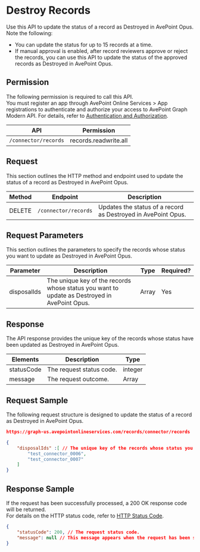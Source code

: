 # Destroy Records  

Use this API to update the status of a record as Destroyed in AvePoint Opus.
<br>Note the following:<br> <ul><li>You can update the status for up to 15 records at a time.</li><li>If manual approval is enabled, after record reviewers approve or reject the records, you can use this API to update the status of the approved records as Destroyed in AvePoint Opus.</li></ul> 

## Permission

The following permission is required to call this API.  
You must register an app through AvePoint Online Services > App registrations to authenticate and authorize your access to AvePoint Graph Modern API. For details, refer to [Authentication and Authorization](https://learn.avepoint.com/docs/Use-AvePoint-Graph-Modern-API.html#authentication-and-authorization).

| API    | Permission  |
|-------------------|---------------------|
| `/connector/records` |  records.readwrite.all |

## Request

This section outlines the HTTP method and endpoint used to update the status of a record as Destroyed in AvePoint Opus.

| Method | Endpoint | Description |
| --- | --- | --- |
| DELETE | `/connector/records` | Updates the status of a record as Destroyed in AvePoint Opus. |

## Request Parameters

This section outlines the parameters to specify the records whose status you want to update as Destroyed in AvePoint Opus.  

|Parameter|Description | Type|Required?|
|---|---|---|---|
|disposalIds|The unique key of the records whose status you want to update as Destroyed in AvePoint Opus.|Array|Yes|

## Response

The API response provides the unique key of the records whose status have been updated as Destroyed in AvePoint Opus.

| Elements           | Description                                                           | Type   | 
|--------------------|---------------------|--------| 
| statusCode      | The request status code.  | integer    | 
| message | The request outcome. | Array  | 

## Request Sample

The following request structure is designed to update the status of a record as Destroyed in AvePoint Opus.  

```json
https://graph-us.avepointonlineservices.com/records/connector/records
```
```json
{
    "disposalIds" :[ // The unique key of the records whose status you want to update as Destroyed in AvePoint Opus.
        "test_connector_0006",
        "test_connector_0007"
    ]
}
```

## Response Sample

If the request has been successfully processed, a 200 OK response code will be returned.</br>
For details on the HTTP status code, refer to [HTTP Status Code](/docs/Use%20AvePoint%20Graph%20Modern%20API.md/#http-status-code).  

```json
{
    "statusCode": 200, // The request status code.
    "message": null // This message appears when the request has been successfully processed.
}
```
